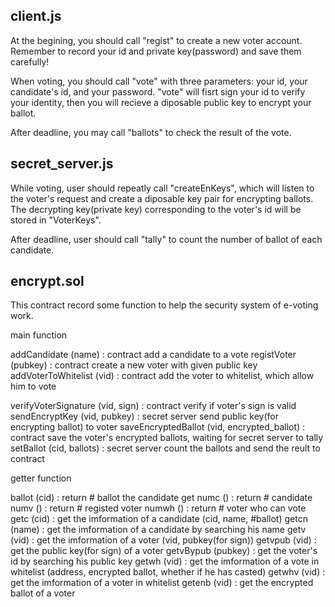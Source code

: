 client.js
-------------------------------------------------------------------------------------------------

At the begining, you should call "regist" to create a new voter account.
Remember to record your id and private key(password) and save them carefully!

When voting, you should call "vote" with three parameters: your id, your candidate's id, and your password.
"vote" will fisrt sign your id to verify your identity, then you will recieve a diposable public key to encrypt your ballot.

After deadline, you may call "ballots" to check the result of the vote.



secret_server.js
-------------------------------------------------------------------------------------------------

While voting, user should repeatly call "createEnKeys", which will listen to the voter's request and create a diposable key pair for encrypting ballots. The decrypting key(private key) corresponding to the voter's id will be stored in "VoterKeys".

After deadline, user should call "tally" to count the number of ballot of each candidate.



encrypt.sol
-------------------------------------------------------------------------------------------------

This contract record some function to help the security system of e-voting work.


main function

addCandidate            (name)                    :  contract add a candidate to a vote
registVoter             (pubkey)                  :  contract create a new voter with given public key
addVoterToWhitelist     (vid)                     :  contract add the voter to whitelist, which allow him to vote

verifyVoterSignature    (vid, sign)               :  contract verify if voter's sign is valid
sendEncryptKey          (vid, pubkey)             :  secret server send public key(for encrypting ballot) to voter
saveEncryptedBallot     (vid, encrypted_ballot)   :  contract save the voter's encrypted ballots, waiting for secret server to tally
setBallot               (cid, ballots)            :  secret server count the ballots and send the reult to contract


getter function

ballot                  (cid)                     :  return # ballot the candidate get
numc                    ()                        :  return # candidate
numv                    ()                        :  return # registed voter
numwh                   ()                        :  return # voter who can vote
getc                    (cid)                     :  get the imformation of a candidate (cid, name, #ballot)
getcn                   (name)                    :  get the imformation of a candidate by searching his name
getv                    (vid)                     :  get the imformation of a voter (vid, pubkey(for sign))
getvpub                 (vid)                     :  get the public key(for sign) of a voter
getvBypub               (pubkey)                  :  get the voter's id by searching his public key
getwh                   (vid)                     :  get the imformation of a vote in whitelist (address, encrypted ballot, whether if he has casted)
getwhv                  (vid)                     :  get the imformation of a voter in whitelist
getenb                  (vid)                     :  get the encrypted ballot of a voter
